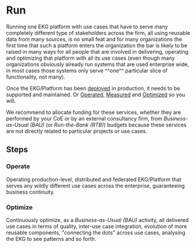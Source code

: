 # Run

<!--summary-run-start-->
Running one EKG platform with use cases that have to serve many completely different
type of stakeholders across the firm, all using reusable data from many sources, 
is no small feat and for many organizations the first time that such a platform 
enters the organization the bar is likely to be raised in many ways for all people 
that are involved in delivering, operating and optimizing that platform with all its 
use cases (even though many organizations obviously already run systems that are 
used enterprise wide, in most cases those systems only serve ^^one^^ particular slice 
of functionality, not many).
<!--summary-run-end-->

Once the EKG/Platform has been [deployed](deploy) in production, it needs to be 
supported and maintained. 
Or [Operated](operate), [Measured](measure) and [Optimized](optimize) so you will.

We recommend to allocate funding for these services, whether they are performed 
by your CoE or by an external consultancy firm, from _Business-as-Usual (BAU)_
(or _Run-the-Bank (RTB)_) budgets because these services are not directly related 
to particular projects or use cases.

## Steps

### Operate

Operating production-level, distributed and federated EKG/Platform that serves
any wildly different use cases across the enterprise, guaranteeing business continuity.

### Optimize

Continuously optimize, as a _Business-as-Usual (BAU)_ activity, all delivered use cases
in terms of quality, inter-use case integration, evolution of more reusable components,
"connecting the dots" across use cases, analysing the EKG to see patterns and so forth.

